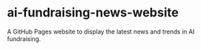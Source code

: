 # ai-fundraising-news-website
A GitHub Pages website to display the latest news and trends in AI fundraising.
